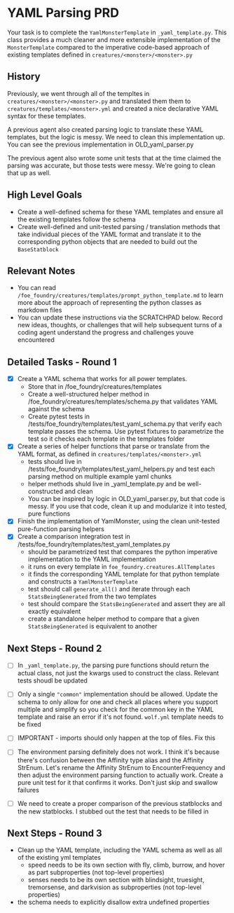 # YAML Parsing PRD

Your task is to complete the `YamlMonsterTemplate` in `_yaml_template.py`. This class provides a much cleaner and more extensible implementation of the `MonsterTemplate` compared to the imperative code-based approach of existing templates defined in `creatures/<monster>/<monster>.py`

## History

Previously, we went through all of the templtes in `creatures/<monster>/<monster>.py` and translated them them to `creatures/templates/<monster>.yml` and created a nice declarative YAML syntax for these templates.

A previous agent also created parsing logic to translate these YAML templates, but the logic is messy. We need to clean this implementation up. You can see the previous implementation in OLD_yaml_parser.py

The previous agent also wrote some unit tests that at the time claimed the parsing was accurate, but those tests were messy. We're going to clean that up as well.

## High Level Goals

- Create a well-defined schema for these YAML templates and ensure all the existing templates follow the schema
- Create well-defined and unit-tested parsing / translation methods that take individual pieces of the YAML format and translate it to the corresponding python objects that are needed to build out the `BaseStatblock`

## Relevant Notes

- You can read `/foe_foundry/creatures/templates/prompt_python_template.md` to learn more about the approach of representing the python classes as markdown files
- You can update these instructions via the SCRATCHPAD below. Record new ideas, thoughts, or challenges that will help subsequent turns of a coding agent understand the progress and challenges youve encountered



## Detailed Tasks - Round 1

- [x] Create a YAML schema that works for all power templates.
  - Store that in /foe_foundry/creatures/templates
  - Create a well-structured helper method in /foe_foundry/creatures/templates/schema.py that validates YAML against the schema
  - Create pytest tests in /tests/foe_foundry/templates/test_yaml_schema.py that verify each template passes the schema. Use pytest fixtures to parametrize the test so it checks each template in the templates folder
- [x] Create a series of helper functions that parse or translate from the YAML format, as defined in `creatures/templates/<monster>.yml`
  - tests should live in /tests/foe_foundry/templates/test_yaml_helpers.py and test each parsing method on multiple example yaml chunks
  - helper methods shuld live in _yaml_template.py and be well-constructed and clean
  - You can be inspired by logic in OLD_yaml_parser.py, but that code is messy. If you use that code, clean it up and modularize it into tested, pure functions
- [x] Finish the implementation of YamlMonster, using the clean unit-tested pure-function parsing helpers
- [x] Create a comparison integration test in /tests/foe_foundry/templates/test_yaml_templates.py
  - should be parametrized test that compares the python imperative implementation to the YAML implementation
  - it runs on every template in `foe_foundry.creatures.AllTemplates`
  - it finds the corresponding YAML template for that python template and constructs a `YamlMonsterTemplate`
  - test should call `generate_all()` and iterate through each `StatsBeingGenerated` from the two templates
  - test should compare the `StatsBeingGenerated` and assert they are all exactly equivalent
  - create a standalone helper method to compare that a given `StatsBeingGenerated` is equivalent to another

## Next Steps - Round 2

- [ ] In `_yaml_template.py`, the parsing pure functions should return the actual class, not just the kwargs used to construct the class. Relevant tests shoudl be updated
- [ ] Only a single `"common"` implementation should be allowed. Update the schema to only allow for one and check all places where you support multiple and simplify so you check for the common key in the YAML template and raise an error if it's not found. `wolf.yml` template needs to be fixed
- [ ] IMPORTANT - imports should only happen at the top of files. Fix this
- [ ] The environment parsing definitely does not work. I think it's because there's confusion between the Affinity type alias and the Affinity StrEnum. Let's rename the Affinity StrEnum to EncounterFrequency and then adjust the environment parsing function to actually work. Create a pure unit test for it that confirms it works. Don't just skip and swallow failures
- [ ] We need to create a proper comparison of the previous statblocks and the new statblocks. I stubbed out the test that needs to be filled in



## Next Steps - Round 3

- Clean up the YAML template, including the YAML schema as well as all of the existing yml templates
  - speed needs to be its own section with fly, climb, burrow, and hover as part subproperties (not top-level properties)
  - senses needs to be its own section with blindsight, truesight, tremorsense, and darkvision as subproperties (not top-level properties)
- the schema needs to explicitly disallow extra undefined properties